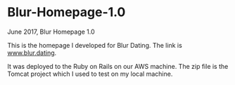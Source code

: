 # Blur-Homepage-1.0
June 2017, Blur Homepage 1.0

This is the homepage I developed for Blur Dating.
The link is www.blur.dating.

It was deployed to the Ruby on Rails on our AWS machine.
The zip file is the Tomcat project which I used to test on my local machine.
